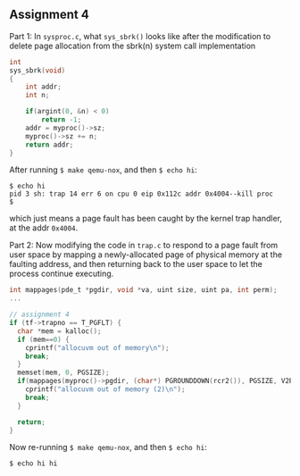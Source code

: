 ## Assignment 4

Part 1:
In `sysproc.c`, what `sys_sbrk()` looks like after the modification to delete page allocation from the sbrk(n) system call implementation 

```c
int
sys_sbrk(void)
{
	int addr;
	int n;

	if(argint(0, &n) < 0)
		return -1;
	addr = myproc()->sz;
	myproc()->sz += n;
	return addr;
} 
```

After running `$ make qemu-nox`, and then `$ echo hi`:

```
$ echo hi
pid 3 sh: trap 14 err 6 on cpu 0 eip 0x112c addr 0x4004--kill proc
$  
```

which just means a page fault has been caught by the kernel trap handler, at the addr `0x4004`.


Part 2:
Now modifying the code in `trap.c` to respond to a page fault from user space by mapping a newly-allocated page of physical memory at the faulting address, and then returning back to the user space to let the process continue executing. 

```c
int mappages(pde_t *pgdir, void *va, uint size, uint pa, int perm);
...

// assignment 4 
if (tf->trapno == T_PGFLT) {
  char *mem = kalloc();
  if (mem==0) {
    cprintf("allocuvm out of memory\n");
    break;
  }
  memset(mem, 0, PGSIZE);
  if(mappages(myproc()->pgdir, (char*) PGROUNDDOWN(rcr2()), PGSIZE, V2P(mem), PTE_W|PTE_U) <     0) {
    cprintf("allocuvm out of memory (2)\n");
    break;
  }

  return;
}
```


Now re-running `$ make qemu-nox`, and then `$ echo hi`:

`
$ echo hi
hi
`

